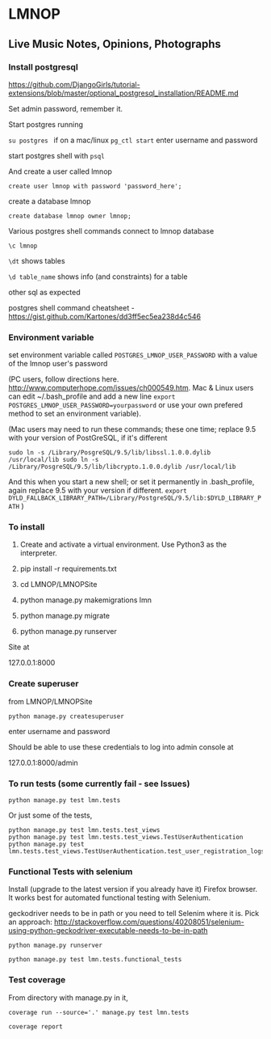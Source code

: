 # LMNOP

## Live Music Notes, Opinions, Photographs

### Install postgresql

https://github.com/DjangoGirls/tutorial-extensions/blob/master/optional_postgresql_installation/README.md

Set admin password, remember it.

Start postgres running

`su postgres ` if on a mac/linux
`pg_ctl start`  enter username and password

start postgres shell with `psql`

And create a user called lmnop

```
create user lmnop with password 'password_here'; 
```

create a database lmnop

```
create database lmnop owner lmnop;
```

Various postgres shell commands 
connect to lmnop database 

```
\c lmnop
```

`\dt`    shows tables

`\d table_name`   shows info (and constraints) for a table

other sql as expected

postgres shell command cheatsheet - https://gist.github.com/Kartones/dd3ff5ec5ea238d4c546

### Environment variable 

set environment variable called
`POSTGRES_LMNOP_USER_PASSWORD`
with a value of the lmnop user's password

(PC users, follow directions here. http://www.computerhope.com/issues/ch000549.htm. Mac & Linux users can edit ~/.bash_profile and add a new line `export POSTGRES_LMNOP_USER_PASSWORD=yourpassword` or use your own prefered method to set an environment variable).

(Mac users may need to run these commands; these one time; replace 9.5 with your version of PostGreSQL, if it's different

`sudo ln -s /Library/PosgreSQL/9.5/lib/libssl.1.0.0.dylib /usr/local/lib
sudo ln -s /Library/PosgreSQL/9.5/lib/libcrypto.1.0.0.dylib /usr/local/lib`

And this when you start a new shell; or set it permanently in .bash_profile, again replace 9.5 with your version if different.
`export DYLD_FALLBACK_LIBRARY_PATH=/Library/PostgreSQL/9.5/lib:$DYLD_LIBRARY_PATH`
)

### To install

1. Create and activate a virtual environment. Use Python3 as the interpreter.

2. pip install -r requirements.txt

3. cd LMNOP/LMNOPSite

4. python manage.py makemigrations lmn

5. python manage.py migrate

6. python manage.py runserver

Site at

127.0.0.1:8000

### Create superuser

from LMNOP/LMNOPSite

```
python manage.py createsuperuser
```

enter username and password

Should be able to use these credentials to log into admin console at

127.0.0.1:8000/admin

### To run tests  (some currently fail - see Issues)

```
python manage.py test lmn.tests
```
Or just some of the tests,

```
python manage.py test lmn.tests.test_views
python manage.py test lmn.tests.test_views.TestUserAuthentication
python manage.py test lmn.tests.test_views.TestUserAuthentication.test_user_registration_logs_user_in
```


### Functional Tests with selenium

Install (upgrade to the latest version if you already have it) Firefox browser. It works best for automated functional testing with Selenium.

geckodriver needs to be in path or you need to tell Selenim where it is. Pick an approach: http://stackoverflow.com/questions/40208051/selenium-using-python-geckodriver-executable-needs-to-be-in-path

```
python manage.py runserver
```

```
python manage.py test lmn.tests.functional_tests
```

### Test coverage

From directory with manage.py in it,

```
coverage run --source='.' manage.py test lmn.tests

coverage report
```
